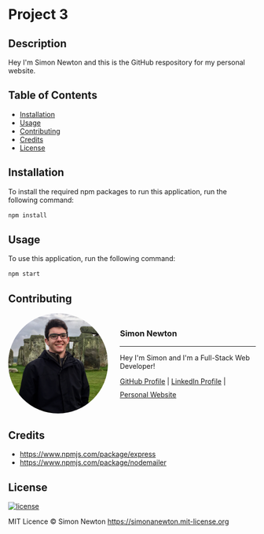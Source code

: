 # Project 3

## Description

Hey I'm Simon Newton and this is the GitHub respository for my personal website.

## Table of Contents

* [Installation](#installation)
* [Usage](#usage)
* [Contributing](#contributing)
* [Credits](#credits)
* [License](#license)

## Installation

To install the required npm packages to run this application, run the following command:
```sh
npm install
```

## Usage

To use this application, run the following command:
```sh
npm start
```

## Contributing

<div style="display: flex; align-items: center;">
    <div style="padding-right: 1.5rem;">
        <a href="https://github.com/simonanewton">
            <img src="public/assets/images/profile-pic.jpg" alt="Profile Picture" id="profile-img"
                style="width: 250px; height: auto; border-radius: 50%;" />
        </a>
    </div>
    <div>
        <h3><b>Simon Newton</b></h3>
        <hr>
        <p>
            Hey I'm Simon and I'm a Full-Stack Web Developer!
        </p>
        <ul style="list-style-type: none; padding: 0px;">
            <li style="display: inline-block; margin-bottom: 10px;">
                <a href="https://github.com/simonanewton" target="_blank">GitHub Profile</a>
            </li>
            <span>|</span>
            <li style="display: inline-block; margin-bottom: 10px;">
                <a href="https://www.linkedin.com/in/simon-newton-2a7440129/" target="_blank">LinkedIn Profile</a>
            </li>
            <span>|</span>
            <li style="display: inline-block; margin-bottom: 10px;">
                <a href="https://simonanewton.herokuapp.com/" target="_blank">Personal Website</a>
            </li>
        </ul>
    </div>
</div>

## Credits

* https://www.npmjs.com/package/express
* https://www.npmjs.com/package/nodemailer

## License

[![license](https://img.shields.io/badge/license-MIT-green)](https://simonanewton.mit-license.org)

MIT Licence &copy; Simon Newton <https://simonanewton.mit-license.org>
